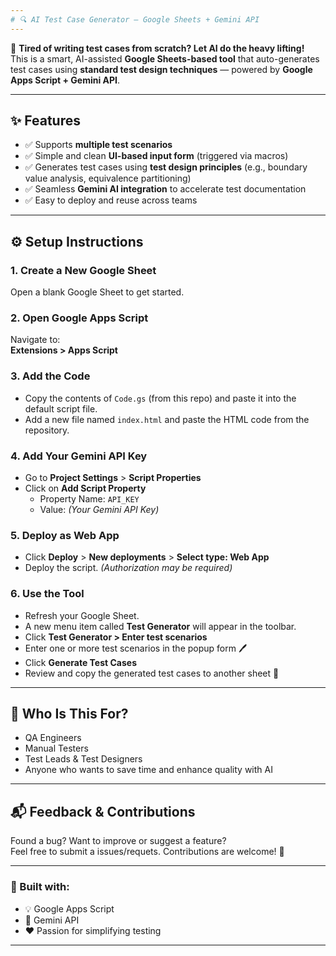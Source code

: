 ```yaml
---
# 🔍 AI Test Case Generator – Google Sheets + Gemini API
---
```


🚀 **Tired of writing test cases from scratch? Let AI do the heavy lifting!**  
This is a smart, AI-assisted **Google Sheets-based tool** that auto-generates test cases using **standard test design techniques** — powered by **Google Apps Script + Gemini API**.

---

## ✨ Features

- ✅ Supports **multiple test scenarios**
- ✅ Simple and clean **UI-based input form** (triggered via macros)
- ✅ Generates test cases using **test design principles** (e.g., boundary value analysis, equivalence partitioning)
- ✅ Seamless **Gemini AI integration** to accelerate test documentation
- ✅ Easy to deploy and reuse across teams

---

## ⚙️ Setup Instructions

### 1. Create a New Google Sheet
Open a blank Google Sheet to get started.

### 2. Open Google Apps Script
Navigate to:  
**Extensions > Apps Script**

### 3. Add the Code
- Copy the contents of `Code.gs` (from this repo) and paste it into the default script file.
- Add a new file named `index.html` and paste the HTML code from the repository.

### 4. Add Your Gemini API Key
- Go to **Project Settings** > **Script Properties**
- Click on **Add Script Property**
  - Property Name: `API_KEY`
  - Value: *(Your Gemini API Key)*

### 5. Deploy as Web App
- Click **Deploy** > **New deployments** > **Select type: Web App**
- Deploy the script. *(Authorization may be required)*

### 6. Use the Tool
- Refresh your Google Sheet.
- A new menu item called **Test Generator** will appear in the toolbar.
- Click **Test Generator > Enter test scenarios**
- Enter one or more test scenarios in the popup form 🖊️
- Click **Generate Test Cases**
- Review and copy the generated test cases to another sheet 📄

---

## 🧪 Who Is This For?

- QA Engineers
- Manual Testers
- Test Leads & Test Designers
- Anyone who wants to save time and enhance quality with AI

---

## 📬 Feedback & Contributions

Found a bug? Want to improve or suggest a feature?  
Feel free to submit a issues/requets. Contributions are welcome! 🙌

---

### 🔗 Built with:
- 💡 Google Apps Script
- 🤖 Gemini API
- ❤️ Passion for simplifying testing

---
